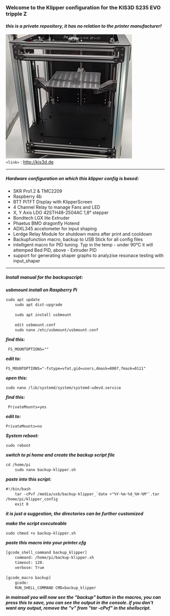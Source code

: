 ### Welcome to the Klipper configuration for the KIS3D S235 EVO tripple Z
#### *this is a private repository, it has no relation to the printer manufacturer!*
![](https://github.com/MarkusNiewoehner/KIS3D_S235_EVO_Klipper/blob/main/images/S235EVO.png)
<br>
`<link>` : <http://kis3d.de>

------------

##### Hardware configuration on which this klipper config is based:
- SKR Pro1.2 & TMC2209
- Raspberry 4b
- BTT PiTFT Display with KlipperScreen
- 4 Channel Relay to manage Fans and LED
- X, Y Axis LDO 42STH48-2504AC 1,8° stepper
- Bondtech LGX lite Extruder
- Phaetus BMO dragonfly Hotend
- ADXL345 accelometer for input shaping
- Lerdge Relay Module for shutdown mains after print and cooldown
- Backupfunction macro, backup to USB Stick for all config files
- intelligent macro for PID tuning. Typ in the temp - under 90°C it will attemped Bed PID, above - Extruder PID
- support for generating shaper graphs to analyzise resonace testing with input_shaper
------------
##### Install manual for the backupscript:
***usbmount install on Raspberry Pi***


    sudo apt update
        sudo apt dist-upgrade
        
        sudo apt install usbmount
        
        edit usbmount.conf 
        sudo nano /etc/usbmount/usbmount.conf

***find this:***


     FS_MOUNTOPTIONS=""

***edit to:***


    FS_MOUNTOPTIONS="-fstype=vfat,gid=users,dmask=0007,fmask=0111"

***open this:***


    sudo nano /lib/systemd/system/systemd-udevd.service

***find this:***


     PrivateMounts=yes
***edit to:***


    PrivateMounts=no
***System reboot:***


    sudo reboot

***switch to pi home and create the  backup script file***


    cd /home/pi
        sudo nano backup-klipper.sh
***paste into this script:***


    #!/bin/bash
        tar -cPvf /media/usb/backup-klipper_`date +"%Y-%m-%d_%H-%M"`.tar /home/pi/klipper_config
        exit 0
***it is just a suggestion, the directories can be further customized***

***make the script executeable***


    sudo chmod +x backup-klipper.sh 
***paste this macro into your printer.cfg***


    [gcode_shell_command backup_klipper]
        command: /home/pi/backup-klipper.sh
        timeout: 120.
        verbose: True
        
    [gcode_macro backup]
        gcode:
        RUN_SHELL_COMMAND CMD=backup_klipper



***in mainsail you will now see the "backup" button in the macros, you can press this to save, you can see the output in the console.
if you don't want any output, remove the "v" from "tar -cPvf" in the shellscript.***
